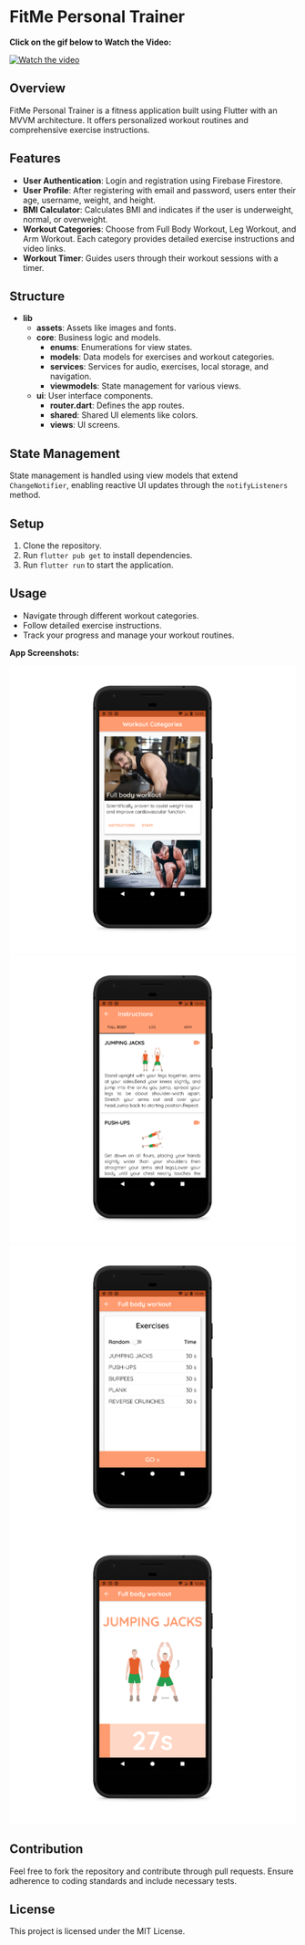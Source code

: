 # FitMe Personal Trainer

<p><strong>Click on the gif below to Watch the Video:</strong>&nbsp;</p>

[![Watch the video](https://i.giphy.com/media/v1.Y2lkPTc5MGI3NjExdW9xN3ZmcmxndXpmaDd6bXY0bWI2b253cm1kcmJ5MnRuMGsxbnV5ZiZlcD12MV9pbnRlcm5hbF9naWZfYnlfaWQmY3Q9Zw/WFmjWifrj9DJ50YaXj/giphy.gif)](https://drive.google.com/file/d/1HMmwnuccLZfG1_QKh99epKUqceK_fT8E/view?usp=sharing)


## Overview
FitMe Personal Trainer is a fitness application built using Flutter with an MVVM architecture. It offers personalized workout routines and comprehensive exercise instructions.

## Features
- **User Authentication**: Login and registration using Firebase Firestore.
- **User Profile**: After registering with email and password, users enter their age, username, weight, and height.
- **BMI Calculator**: Calculates BMI and indicates if the user is underweight, normal, or overweight.
- **Workout Categories**: Choose from Full Body Workout, Leg Workout, and Arm Workout. Each category provides detailed exercise instructions and video links.
- **Workout Timer**: Guides users through their workout sessions with a timer.

## Structure
- **lib**
  - **assets**: Assets like images and fonts.
  - **core**: Business logic and models.
    - **enums**: Enumerations for view states.
    - **models**: Data models for exercises and workout categories.
    - **services**: Services for audio, exercises, local storage, and navigation.
    - **viewmodels**: State management for various views.
  - **ui**: User interface components.
    - **router.dart**: Defines the app routes.
    - **shared**: Shared UI elements like colors.
    - **views**: UI screens.

## State Management
State management is handled using view models that extend `ChangeNotifier`, enabling reactive UI updates through the `notifyListeners` method.

## Setup
1. Clone the repository.
2. Run `flutter pub get` to install dependencies.
3. Run `flutter run` to start the application.

## Usage
- Navigate through different workout categories.
- Follow detailed exercise instructions.
- Track your progress and manage your workout routines.



<p><strong>App Screenshots:</strong>&nbsp;</p>

![](Screenshots/Screenshot_1594717551_pixel_quite_black_portrait.png)
![](Screenshots/Screenshot_1594717559_pixel_quite_black_portrait.png)
![](Screenshots/Screenshot_1594717567_pixel_quite_black_portrait.png)
![](Screenshots/Screenshot_1594717573_pixel_quite_black_portrait.png)


## Contribution
Feel free to fork the repository and contribute through pull requests. Ensure adherence to coding standards and include necessary tests.

## License
This project is licensed under the MIT License.

